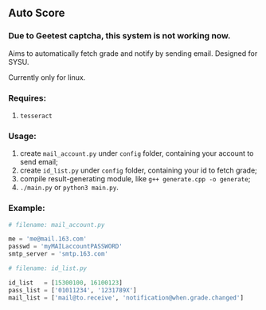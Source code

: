 ## Auto Score

### Due to Geetest captcha, this system is not working now.

Aims to automatically fetch grade and notify by sending email.
Designed for SYSU.

Currently only for linux.


### Requires:
1. `tesseract`

### Usage:
1. create `mail_account.py` under `config` folder, containing your account to send email;
2. create `id_list.py` under `config` folder, containing your id to fetch grade;
3. compile result-generating module, like `g++ generate.cpp -o generate`;
4. `./main.py` or `python3 main.py`.

### Example:
```python
# filename: mail_account.py

me = 'me@mail.163.com'
passwd = 'myMAILaccountPASSWORD'
smtp_server = 'smtp.163.com'
```

```python
# filename: id_list.py

id_list   = [15300100, 16100123]
pass_list = ['01011234', '1231789X']
mail_list = ['mail@to.receive', 'notification@when.grade.changed']
```
